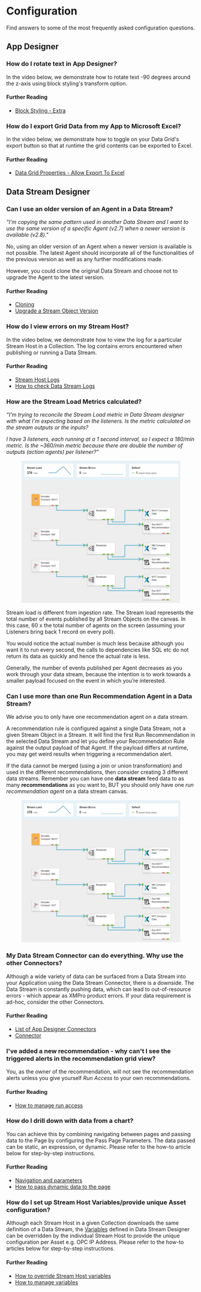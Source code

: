 # Configuration

Find answers to some of the most frequently asked configuration questions.

## App Designer

### How do I rotate text in App Designer?

In the video below, we demonstrate how to rotate text -90 degrees around the z-axis using block styling's transform option.

#### Further Reading

* [Block Styling - Extra](../../concepts/application/block-styling.md#extra)

<!-- embeded video removed -->

### How do I export Grid Data from my App to Microsoft Excel?

In the video below, we demonstrate how to toggle on your Data Grid's export button so that at runtime the grid contents can be exported to Excel.

#### Further Reading

* [Data Grid Properties - Allow Export To Excel](../../blocks-toolbox/basic/data-grid.md#allow-export-to-excel)

<!-- embeded video removed -->

## Data Stream Designer

### Can I use an older version of an Agent in a Data Stream?

_"I'm copying the same pattern used in another Data Stream and I want to use the same version of a specific Agent (v2.7) when a newer version is available (v2.8)."_

No, using an older version of an Agent when a newer version is available is not possible. The latest Agent should incorporate all of the functionalities of the previous version as well as any further modifications made.

However, you could clone the original Data Stream and choose not to upgrade the Agent to the latest version. &#x20;

#### Further Reading

* [Cloning](../../how-tos/import-export-and-clone.md#cloning)
* [Upgrade a Stream Object Version](../../how-tos/data-streams/upgrade-a-stream-object-version.md#upgrading-agents)

### How do I view errors on my Stream Host?

In the video below, we demonstrate how to view the log for a particular Stream Host in a Collection. The log contains errors encountered when publishing or running a Data Stream.

#### Further Reading

* [Stream Host Logs](../../how-tos/stream-host.md)
* [How to check Data Stream Logs](../../how-tos/data-streams/check-data-stream-logs.md)

<!-- embeded video removed -->

### How are the Stream Load Metrics calculated?

_“I'm trying to reconcile the Stream Load metric in Data Stream designer with what I'm expecting based on the listeners. Is the metric calculated on the stream outputs or the inputs?_

_I have 3 listeners, each running at a 1 second interval, so I expect a 180/min metric. Is the \~360/min metric because there are double the number of outputs (action agents) per listener?”_

<figure><img src="../../.gitbook/assets/FAQ Run Recommendation.png" alt=""><figcaption></figcaption></figure>

Stream load is different from ingestion rate. The Stream load represents the total number of events published by all Stream Objects on the canvas. In this case, 60 x the total number of agents on the screen (assuming your Listeners bring back 1 record on every poll).

You would notice the actual number is much less because although you want it to run every second, the calls to dependencies like SQL etc do not return its data as quickly and hence the actual rate is less.

Generally, the number of events published per Agent decreases as you work through your data stream, because the intention is to work towards a smaller payload focused on the event in which you’re interested.

### Can I use more than one Run Recommendation Agent in a Data Stream?

We advise you to only have one recommendation agent on a data stream.

A recommendation rule is configured against a single Data Stream, not a given Stream Object in a Stream. It will find the first Run Recommendation in the selected Data Stream and let you define your Recommendation Rule against the output payload of that Agent.  If the payload differs at runtime, you may get weird results when triggering a recommendation alert.

If the data cannot be merged (using a join or union transformation) and used in the different recommendations, then consider creating 3 different data streams.  Remember you can have one **data stream** feed data to as many **recommendations** as you want to, BUT you should only have one _run recommendation agent_ on a data stream canvas.

<figure><img src="../../.gitbook/assets/FAQ Run Recommendation.png" alt=""><figcaption></figcaption></figure>

### My Data Stream Connector can do everything. Why use the other Connectors?

Although a wide variety of data can be surfaced from a Data Stream into your Application using the Data Stream Connector, there is a downside. The Data Stream is constantly pushing data, which can lead to out-of-resource errors - which appear as XMPro product errors. If your data requirement is ad-hoc, consider the other Connectors.

#### Further Reading

* [List of App Designer Connectors](../../concepts/application/data-integration.md#app-designer-connector)
* [Connector](../../concepts/connector.md)

### I've added a new recommendation - why can't I see the triggered alerts in the recommendation grid view?

You, as the owner of the recommendation, will not see the recommendation alerts unless you give yourself _Run Access_ to your own recommendations.&#x20;

#### Further Reading

* [How to manage run access](../../concepts/manage-access.md#manage-run-access)

### How do I drill down with data from a chart? <a href="#toc118190992" id="toc118190992"></a>

You can achieve this by combining navigating between pages and passing data to the Page by configuring the Pass Page Parameters. The data passed can be static, an expression, or dynamic. Please refer to the how-to article below for step-by-step instructions.

#### Further Reading

* [Navigation and parameters](../../concepts/application/navigation-and-parameters.md)
* [How to pass dynamic data to the page](../../how-tos/apps/pass-parameters-between-pages.md#passing-dynamic-data-to-the-page)

### How do I set up Stream Host Variables/provide unique Asset configuration?

Although each Stream Host in a given Collection downloads the same definition of a Data Stream, the [Variables](../../how-tos/manage-variables.md) defined in Data Stream Designer can be overridden by the individual Stream Host to provide the unique configuration per Asset e.g. OPC IP Address. Please refer to the how-to articles below for step-by-step instructions.

#### Further Reading

* [How to override Stream Host variables](../../how-tos/stream-host.md#how-to-override-variables)
* [How to manage variables](../../how-tos/manage-variables.md)
